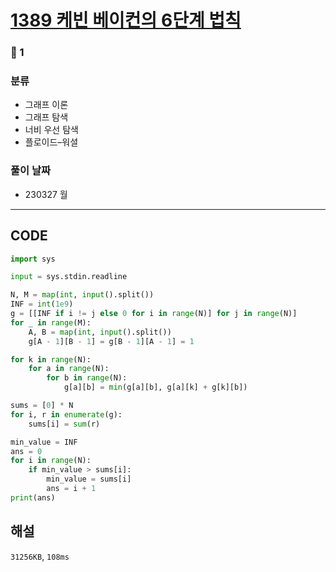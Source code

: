 # [1389 케빈 베이컨의 6단계 법칙](https://www.acmicpc.net/problem/1389)

### 🥈 1

### 분류

- 그래프 이론
- 그래프 탐색
- 너비 우선 탐색
- 플로이드–워셜

### 풀이 날짜

- 230327 월

---

## CODE

```python
import sys

input = sys.stdin.readline

N, M = map(int, input().split())
INF = int(1e9)
g = [[INF if i != j else 0 for i in range(N)] for j in range(N)]
for _ in range(M):
    A, B = map(int, input().split())
    g[A - 1][B - 1] = g[B - 1][A - 1] = 1

for k in range(N):
    for a in range(N):
        for b in range(N):
            g[a][b] = min(g[a][b], g[a][k] + g[k][b])

sums = [0] * N
for i, r in enumerate(g):
    sums[i] = sum(r)

min_value = INF
ans = 0
for i in range(N):
    if min_value > sums[i]:
        min_value = sums[i]
        ans = i + 1
print(ans)

```

## 해설

`31256KB`, `108ms`
